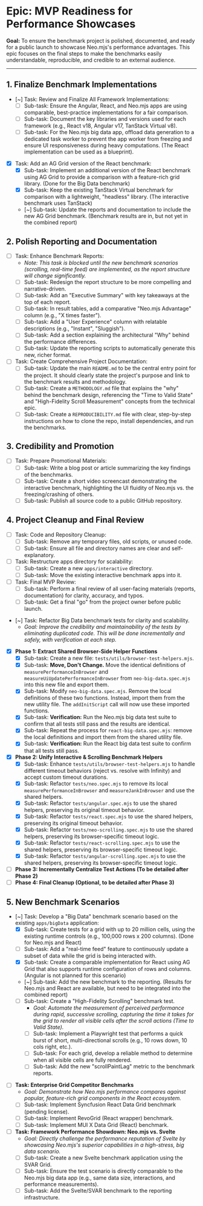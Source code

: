 # Epic: MVP Readiness for Performance Showcases

**Goal:** To ensure the benchmark project is polished, documented, and ready for a public launch to showcase Neo.mjs's performance advantages. This epic focuses on the final steps to make the benchmarks easily understandable, reproducible, and credible to an external audience.

---

## 1. Finalize Benchmark Implementations

-   [~] Task: Review and Finalize All Framework Implementations:
    -   [ ] Sub-task: Ensure the Angular, React, and Neo.mjs apps are using comparable, best-practice implementations for a fair comparison.
    -   [ ] Sub-task: Document the key libraries and versions used for each framework (e.g., React v18, Angular v17, TanStack Virtual v8).
    -   [ ] Sub-task: For the Neo.mjs big data app, offload data generation to a dedicated task worker to prevent the app worker from freezing and ensure UI responsiveness during heavy computations. (The React implementation can be used as a blueprint).
-   [x] Task: Add an AG Grid version of the React benchmark:
    -   [x] Sub-task: Implement an additional version of the React benchmark using AG Grid to provide a comparison with a feature-rich grid library. (Done for the Big Data benchmark)
    -   [x] Sub-task: Keep the existing TanStack Virtual benchmark for comparison with a lightweight, "headless" library. (The interactive benchmark uses TanStack)
    -   [~] Sub-task: Update the reports and documentation to include the new AG Grid benchmark. (Benchmark results are in, but not yet in the combined report)

## 2. Polish Reporting and Documentation

-   [ ] Task: Enhance Benchmark Reports:
    -   *Note: This task is blocked until the new benchmark scenarios (scrolling, real-time feed) are implemented, as the report structure will change significantly.*
    -   [ ] Sub-task: Redesign the report structure to be more compelling and narrative-driven.
    -   [ ] Sub-task: Add an "Executive Summary" with key takeaways at the top of each report.
    -   [ ] Sub-task: In result tables, add a comparative "Neo.mjs Advantage" column (e.g., "X times faster").
    -   [ ] Sub-task: Add a "User Experience" column with relatable descriptions (e.g., "Instant", "Sluggish").
    -   [ ] Sub-task: Add a section explaining the architectural "Why" behind the performance differences.
    -   [ ] Sub-task: Update the reporting scripts to automatically generate this new, richer format.
-   [ ] Task: Create Comprehensive Project Documentation:
    -   [ ] Sub-task: Update the main `README.md` to be the central entry point for the project. It should clearly state the project's purpose and link to the benchmark results and methodology.
    -   [ ] Sub-task: Create a `METHODOLOGY.md` file that explains the "why" behind the benchmark design, referencing the "Time to Valid State" and "High-Fidelity Scroll Measurement" concepts from the technical epic.
    -   [ ] Sub-task: Create a `REPRODUCIBILITY.md` file with clear, step-by-step instructions on how to clone the repo, install dependencies, and run the benchmarks.

## 3. Credibility and Promotion


-   [ ] Task: Prepare Promotional Materials:
    -   [ ] Sub-task: Write a blog post or article summarizing the key findings of the benchmarks.
    -   [ ] Sub-task: Create a short video screencast demonstrating the interactive benchmark, highlighting the UI fluidity of Neo.mjs vs. the freezing/crashing of others.
    -   [ ] Sub-task: Publish all source code to a public GitHub repository.

## 4. Project Cleanup and Final Review

-   [ ] Task: Code and Repository Cleanup:
    -   [ ] Sub-task: Remove any temporary files, old scripts, or unused code.
    -   [ ] Sub-task: Ensure all file and directory names are clear and self-explanatory.
-   [ ] Task: Restructure apps directory for scalability:
    -   [ ] Sub-task: Create a new `apps/interactive` directory.
    -   [ ] Sub-task: Move the existing interactive benchmark apps into it.
-   [ ] Task: Final MVP Review:
    -   [ ] Sub-task: Perform a final review of all user-facing materials (reports, documentation) for clarity, accuracy, and typos.
    -   [ ] Sub-task: Get a final "go" from the project owner before public launch.
-   [~] Task: Refactor Big Data benchmark tests for clarity and scalability.
    -   *Goal: Improve the credibility and maintainability of the tests by eliminating duplicated code. This will be done incrementally and safely, with verification at each step.*
-   [x] **Phase 1: Extract Shared Browser-Side Helper Functions**
    -   [x] Sub-task: Create a new file: `tests/utils/browser-test-helpers.mjs`.
    -   [x] Sub-task: **Move, Don't Change.** Move the identical definitions of `measurePerformanceInBrowser` and `measureUiUpdatePerformanceInBrowser` from `neo-big-data.spec.mjs` into this new file and export them.
    -   [x] Sub-task: Modify `neo-big-data.spec.mjs`. Remove the local definitions of these two functions. Instead, import them from the new utility file. The `addInitScript` call will now use these imported functions.
    -   [x] Sub-task: **Verification:** Run the Neo.mjs big data test suite to confirm that all tests still pass and the results are identical.
    -   [x] Sub-task: Repeat the process for `react-big-data.spec.mjs`: remove the local definitions and import them from the shared utility file.
    -   [x] Sub-task: **Verification:** Run the React big data test suite to confirm that all tests still pass.
-   [x] **Phase 2: Unify Interactive & Scrolling Benchmark Helpers**
    -   [x] Sub-task: Enhance `tests/utils/browser-test-helpers.mjs` to handle different timeout behaviors (reject vs. resolve with Infinity) and accept custom timeout durations.
    -   [x] Sub-task: Refactor `tests/neo.spec.mjs` to remove its local `measurePerformanceInBrowser` and `measureJankInBrowser` and use the shared helpers.
    -   [x] Sub-task: Refactor `tests/angular.spec.mjs` to use the shared helpers, preserving its original timeout behavior.
    -   [x] Sub-task: Refactor `tests/react.spec.mjs` to use the shared helpers, preserving its original timeout behavior.
    -   [x] Sub-task: Refactor `tests/neo-scrolling.spec.mjs` to use the shared helpers, preserving its browser-specific timeout logic.
    -   [x] Sub-task: Refactor `tests/react-scrolling.spec.mjs` to use the shared helpers, preserving its browser-specific timeout logic.
    -   [x] Sub-task: Refactor `tests/angular-scrolling.spec.mjs` to use the shared helpers, preserving its browser-specific timeout logic.
-   [ ] **Phase 3: Incrementally Centralize Test Actions (To be detailed after Phase 2)**
-   [ ] **Phase 4: Final Cleanup (Optional, to be detailed after Phase 3)**

## 5. New Benchmark Scenarios
-   [~] Task: Develop a "Big Data" benchmark scenario based on the existing `apps/bigData` application:
    -   [x] Sub-task: Create tests for a grid with up to 20 million cells, using the existing runtime controls (e.g., 100,000 rows x 200 columns). (Done for Neo.mjs and React)
    -   [ ] Sub-task: Add a "real-time feed" feature to continuously update a subset of data while the grid is being interacted with.
    -   [x] Sub-task: Create a comparable implementation for React using AG Grid that also supports runtime configuration of rows and columns. (Angular is not planned for this scenario)
    -   [~] Sub-task: Add the new benchmark to the reporting. (Results for Neo.mjs and React are available, but need to be integrated into the combined report)
    -   [ ] Sub-task: Create a "High-Fidelity Scrolling" benchmark test.
        -   *Goal: Automate the measurement of perceived performance during rapid, successive scrolling, capturing the time it takes for the grid to render all visible cells after the scroll actions (Time to Valid State).*
        -   [ ] Sub-task: Implement a Playwright test that performs a quick burst of short, multi-directional scrolls (e.g., 10 rows down, 10 cols right, etc.).
        -   [ ] Sub-task: For each grid, develop a reliable method to determine when all visible cells are fully rendered.
        -   [ ] Sub-task: Add the new "scrollPaintLag" metric to the benchmark reports.

-   [ ] **Task: Enterprise Grid Competitor Benchmarks**
    -   *Goal: Demonstrate how Neo.mjs performance compares against popular, feature-rich grid components in the React ecosystem.*
    -   [ ] Sub-task: Implement Syncfusion React Data Grid benchmark (pending license).
    -   [ ] Sub-task: Implement RevoGrid (React wrapper) benchmark.
    -   [ ] Sub-task: Implement MUI X Data Grid (React) benchmark.

-   [ ] **Task: Framework Performance Showdown: Neo.mjs vs. Svelte**
    -   *Goal: Directly challenge the performance reputation of Svelte by showcasing Neo.mjs's superior capabilities in a high-stress, big data scenario.*
    -   [ ] Sub-task: Create a new Svelte benchmark application using the SVAR Grid.
    -   [ ] Sub-task: Ensure the test scenario is directly comparable to the Neo.mjs big data app (e.g., same data size, interactions, and performance measurements).
    -   [ ] Sub-task: Add the Svelte/SVAR benchmark to the reporting infrastructure.

